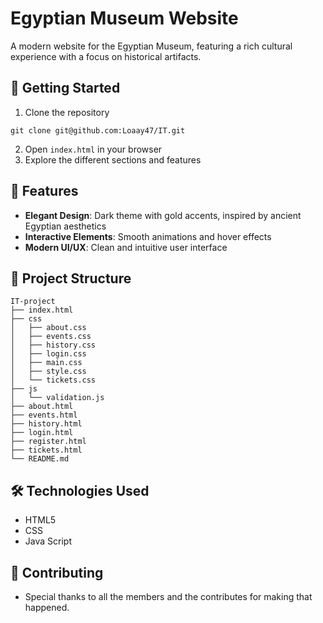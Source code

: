 # Egyptian Museum Website

A modern website for the Egyptian Museum, featuring a rich cultural experience with a focus on historical artifacts.
## 🔧 Getting Started

1. Clone the repository
```
git clone git@github.com:Loaay47/IT.git
```
2. Open `index.html` in your browser
3. Explore the different sections and features

## 🌟 Features

- **Elegant Design**: Dark theme with gold accents, inspired by ancient Egyptian aesthetics
- **Interactive Elements**: Smooth animations and hover effects
- **Modern UI/UX**: Clean and intuitive user interface

## 📁 Project Structure

```
IT-project
├── index.html
├── css
│   ├── about.css
│   ├── events.css
│   ├── history.css
│   ├── login.css
│   ├── main.css
│   ├── style.css
│   └── tickets.css
├── js
│   └── validation.js
├── about.html
├── events.html
├── history.html
├── login.html
├── register.html
├── tickets.html
└── README.md
```

## 🛠️ Technologies Used

- HTML5
- CSS
- Java Script

## 🤝 Contributing

- Special thanks to all the members and the contributes for making that happened.
